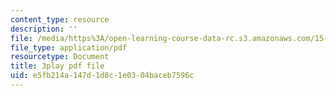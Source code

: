```yaml
---
content_type: resource
description: ''
file: /media/https%3A/open-learning-course-data-rc.s3.amazonaws.com/15-071-the-analytics-edge-spring-2017/e5fb214a147d1d8c1e0304baceb7596c_Kdbia6SXSFA.pdf
file_type: application/pdf
resourcetype: Document
title: 3play pdf file
uid: e5fb214a-147d-1d8c-1e03-04baceb7596c
---
```

